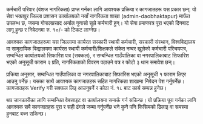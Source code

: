 कर्मचारी परिवार (वंशज नागरिकता) प्राप्त गर्नका लागि आवश्यक प्रक्रिया र कागजातहरू यस प्रकार छन्: यो सेवा भक्तपुर जिल्ला प्रशासन कार्यालयको नयाँ नागरिकता शाखा (admin-daobhaktapur) मार्फत उपलब्ध छ, जसमा गोपालप्रसाद अर्याल गुनासो सुन्ने कर्मचारी हुन्। यो सेवा प्रमाणपत्र पूरा भएको दिनबाट लागू हुन्छ र निवेदनमा रु. १०/- को टिकट लाग्नेछ।  

आवश्यक कागजातहरूमा यस जिल्लामा कार्यरत सरकारी स्थायी कर्मचारी, सरकारी संस्थान, विश्वविद्यालय वा सामुदायिक विद्यालयमा कार्यरत स्थायी कर्मचारी/शिक्षकले संकेत नम्बर खुलेको कर्मचारी परिचयपत्र, सम्बन्धित कार्यालयको सिफारिश पत्र (सक्कल), र सम्बन्धित गाउँपालिका वा नगरपालिकाबाट सिफारिश भएको अनुसूची फाराम २ प्रति, नागरिकताको विवरण पठाउने पत्र र फोटो ३ थान समावेश छन्।  

प्रक्रिया अनुसार, सम्बन्धित गाउँपालिका वा नगरपालिकाबाट सिफारिस भएको अनुसूची १ फाराम लिएर आउनु पर्नेछ। यसका साथै आवश्यक कागजातहरू सहित नागरिकता शाखामा निवेदन पेश गर्नुपर्नेछ। कागजातहरू Verify गरी सक्कल लिइ आउनुपर्ने र कोठा नं. १८ बाट कार्य सम्पन्न हुनेछ।  

थप जानकारीका लागि सम्बन्धित वेबसाइट वा कार्यालयमा सम्पर्क गर्न सकिन्छ। यो प्रक्रिया पूरा गर्नका लागि आवश्यक सबै कागजातहरू पूरा र सही ढंगले जम्मा गर्नुपर्नेछ भने कुनै पनि किसिमको ढिलाइ वा समस्या हुनबाट बच्न सकिन्छ।